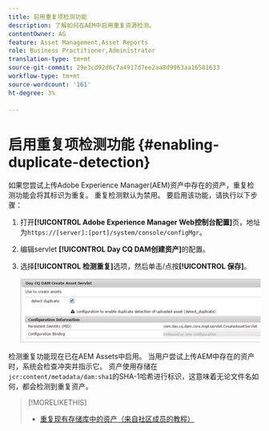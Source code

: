 ```yaml
---
title: 启用重复项检测功能
description: 了解如何在AEM中启用重复资源检测。
contentOwner: AG
feature: Asset Management,Asset Reports
role: Business Practitioner,Administrator
translation-type: tm+mt
source-git-commit: 29e3cd92d6c7a4917d7ee2aa8d9963aa16581633
workflow-type: tm+mt
source-wordcount: '161'
ht-degree: 3%

---
```



# 启用重复项检测功能 {#enabling-duplicate-detection}

如果您尝试上传Adobe Experience Manager(AEM)资产中存在的资产，重复检测功能会将其标识为重复。 重复检测默认为禁用。 要启用该功能，请执行以下步骤：

1. 打开&#x200B;**[!UICONTROL Adobe Experience Manager Web控制台配置]**&#x200B;页，地址为`https://[server]:[port]/system/console/configMgr`。
1. 编辑servlet **[!UICONTROL Day CQ DAM创建资产]**&#x200B;的配置。
1. 选择&#x200B;**[!UICONTROL 检测重复]**&#x200B;选项，然后单击/点按&#x200B;**[!UICONTROL 保存]**。

   ![在servlet中选择检测重复选项](assets/chlimage_1-377.png)

检测重复功能现在已在AEM Assets中启用。 当用户尝试上传AEM中存在的资产时，系统会检查冲突并指示它。 资产使用存储在`jcr:content/metadata/dam:sha1`的SHA-1哈希进行标识，这意味着无论文件名如何，都会检测到重复资产。

>[!MORELIKETHIS]
>
>* [重复现有存储库中的资产（来自社区成员的教程）](https://experience-aem.blogspot.com/2019/06/aem-65-find-duplicate-assets-binaries-in-existing-repository.html)

